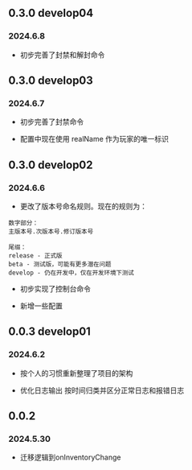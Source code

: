 ## 0.3.0 develop04

### 2024.6.8

- 初步完善了封禁和解封命令

## 0.3.0 develop03

### 2024.6.7

- 初步完善了封禁命令

- 配置中现在使用 realName 作为玩家的唯一标识

## 0.3.0 develop02

### 2024.6.6

- 更改了版本号命名规则。现在的规则为：

```
数字部分：
主版本号.次版本号.修订版本号

尾缀： 
release - 正式版
beta - 测试版，可能有更多潜在问题
develop - 仍在开发中，仅在开发环境下测试
```

- 初步实现了控制台命令

- 新增一些配置

## 0.0.3 develop01

### 2024.6.2

- 按个人的习惯重新整理了项目的架构

- 优化日志输出 按时间归类并区分正常日志和报错日志

## 0.0.2

### 2024.5.30

- 迁移逻辑到onInventoryChange
